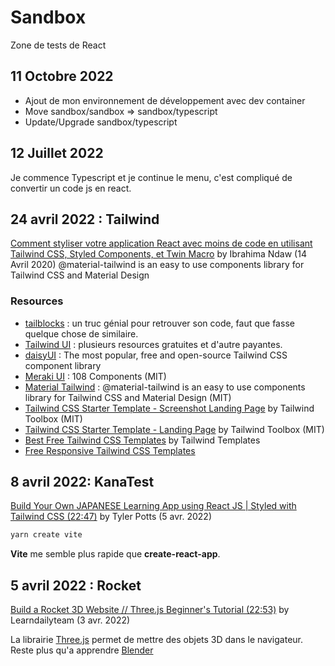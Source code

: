 # Sandbox

Zone de tests de React

## 11 Octobre 2022

- Ajout de mon environnement de développement avec dev container
- Move sandbox/sandbox => sandbox/typescript
- Update/Upgrade sandbox/typescript

## 12 Juillet 2022

Je commence Typescript et je continue le menu, c'est compliqué de convertir un code js en react.

## 24 avril 2022 : Tailwind

[Comment styliser votre application React avec moins de code en utilisant Tailwind CSS, Styled Components, et Twin Macro](https://www.ibrahima-ndaw.com/fr/blog/how-to-use-tailwind-styled-components) by Ibrahima Ndaw (14 Avril 2020)
@material-tailwind is an easy to use components library for Tailwind CSS and Material Design

### Resources

- [tailblocks](https://tailblocks.cc) : un truc génial pour retrouver son code, faut que fasse quelque chose de similaire.
- [Tailwind UI](https://tailwindui.com) : plusieurs resources gratuites et d'autre payantes.
- [daisyUI](https://daisyui.com) : The most popular, free and open-source Tailwind CSS component library
- [Meraki UI](https://merakiui.com) : 108 Components (MIT)
- [Material Tailwind](https://material-tailwind.com) : @material-tailwind is an easy to use components library for Tailwind CSS and Material Design (MIT)
- [Tailwind CSS Starter Template - Screenshot Landing Page](https://github.com/tailwindtoolbox/Screenshot-Landing-Page) by Tailwind Toolbox (MIT)
- [Tailwind CSS Starter Template - Landing Page](https://github.com/tailwindtoolbox/Landing-Page) by Tailwind Toolbox (MIT)
- [Best Free Tailwind CSS Templates](https://tailwindtemplates.co/templates?type=free) by Tailwind Templates
- [Free Responsive Tailwind CSS Templates](https://themewagon.com/theme-framework/tailwind-css)


## 8 avril 2022: KanaTest

[Build Your Own JAPANESE Learning App using React JS | Styled with Tailwind CSS (22:47)](https://www.youtube.com/watch?v=fM3qHaQrRHU) by Tyler Potts (5 avr. 2022)

```sh
yarn create vite
```

**Vite** me semble plus rapide que **create-react-app**.

## 5 avril 2022 : Rocket

[Build a Rocket 3D Website // Three.js Beginner's Tutorial (22:53)](https://www.youtube.com/watch?v=muVjaCjYSGU) by Learndailyteam (3 avr. 2022)

La librairie [Three.js](https://threejs.org/) permet de mettre des objets 3D dans le navigateur. Reste plus qu'a apprendre [Blender](/Blender/README.md)
